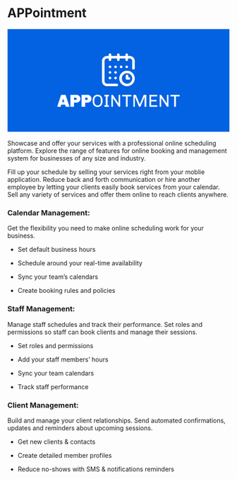 # APPointment
 

![alt text](https://github.com/Ben-Hamami/APPointment/blob/main/pictures/APPointmentBanner.jpg
)


Showcase and offer your services with a professional online scheduling platform.
Explore the range of features for online booking and management system for businesses of any size and industry.

Fill up your schedule by selling your services right from your moblie application. 
Reduce back and forth communication or hire another employee by letting your clients easily book services from your calendar. 
Sell any variety of services and offer them online to reach clients anywhere.


<h3><b>Calendar Management:</b></h3>

Get the flexibility you need to make online scheduling work for your business.

* Set default business hours

* Schedule around your real-time availability

* Sync your team’s calendars

* Create booking rules and policies


<h3><b>Staff Management:</b></h3>

Manage staff schedules and track their performance.
Set roles and permissions so staff can book clients and manage their sessions.

* Set roles and permissions

* Add your staff members’ hours

* Sync your team calendars

* Track staff performance


<h3><b>Client Management:</b> </h3>

Build and manage your client relationships. 
Send automated confirmations, updates and reminders about upcoming sessions.

* Get new clients & contacts

* Create detailed member profiles

* Reduce no-shows with SMS & notifications reminders
